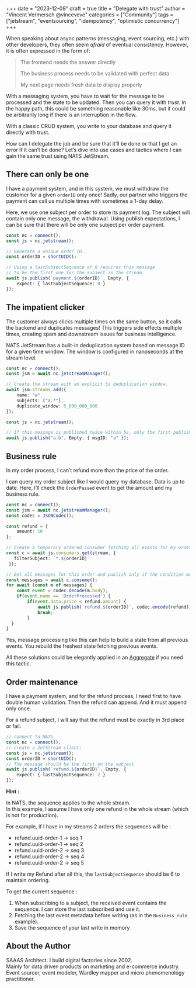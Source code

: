 +++
date = "2023-12-09"
draft = true
title = "Delegate with trust"
author = "Vincent Vermersch @vinceveve"
categories = ["Community"]
tags = ["jetstream", "eventsourcing", "idempotency", "optimistic concurrency"]
+++

When speaking about async patterns (messaging, event sourcing, etc.) with other developers, they often seem *afraid* of eventual consistency. However, it is often expressed in the form of:

> The frontend needs the answer directly
>
> The business process needs to be validated with perfect data
>
> My next page needs fresh data to display properly

With a messaging system, you have to wait for the message to be processed and the state to be updated. Then you can query it with *trust*. In the happy path, this could be something reasonable like 30ms, but it could be arbitrarily long if there is an interruption in the flow.

With a classic CRUD system, you write to your database and query it directly with trust.

How can I delegate the job and be sure that it’ll be done or that I get an error if it can’t be done?
Let’s dive into use cases and tactics where I can gain the same trust using NATS JetStream.

## There can only be one
I have a payment system, and in this system, we must withdraw the customer for a given `orderID` only once!
Sadly, our partner who triggers the payment can call us multiple times with sometimes a 1-day delay.

Here, we use one subject per order to store its payment log.
The subject will contain only one message, the withdrawal.
Using publish expectations, I can be sure that there will be only one subject per order payment.

```typescript
const nc = connect();
const js = nc.jetstream();

// Generate a unique order ID.
const orderID = shortUID();

// Using a lastSubjectSequence of 0 requires this message
// to be the first one for the subject in the stream.
await js.publish(`payment.${orderID}`, Empty, {
	expect: { lastSubjectSequence: 0 }
});
```

## The impatient clicker
The customer always clicks multiple times on the same button, so it calls the backend and duplicates messages!
This triggers side effects multiple times, creating spam and downstream issues for business intelligence.

NATS JetStream has a built-in deduplication system based on message ID for a given time window. The window is configured in nanoseconds at the stream level.

```typescript
const nc = connect();
const jsm = await nc.jetstreamManager();

// Create the stream with an explicit 5s deduplication window.
await jsm.streams.add({
	name: "a",
	subjects: ["a.*"],
	duplicate_window: 5_000_000_000
});

const js = nc.jetstream();

// If this message is published twice within 5s, only the first published will be stored.
await js.publish("a.b", Empty, { msgID: "a" });
```

## Business rule
In my order process, I can’t refund more than the price of the order.

I can query my order subject like I would query my database. Data is up to date.
Here, I’ll check the `OrderPassed` event to get the amount and my business rule.

```typescript
const nc = connect();
const jsm = await nc.jetstreamManager();
const codec = JSONCodec();

const refund = {
	amount: 10
};

// Create a temporary ordered consumer fetching all events for my order ID.
const c = await js.consumers.get(stream, {
   filterSubject: `*.${orderID}`
 });

// Get all messages for this order and publish only if the condition matches.
const messages = await c.consume();
for await (const m of messages) {
	const event = codec.decode(m.body);
	if(event.name == 'OrderProcessed') {
		if(event.data.price < refund.amount) {
			await js.publish(`refund.${orderID}`, codec.encode(refund));
			break;
		}
  }
}
```
Yes, message processing like this can help to build a state from all previous events. You rebuild the freshest state fetching previous events.

All these solutions could be elegantly applied in an [Aggregate](https://domaincentric.net/blog/event-sourcing-aggregates-vs-projections) if you need this tactic.

## Order maintenance
I have a payment system, and for the refund process, I need first to have double human validation. Then the refund can append. And it must append only once.

For a refund subject, I will say that the refund must be exactly in 3rd place or fail.

```typescript
// connect to NATS
const nc = connect();
// create a JetStream client:
const js = nc.jetstream();
const orderID = shortUID();
// The message should be the first on the subject
await js.publish(`refund.${orderID}`, Empty, {
	expect: { lastSubjectSequence: 2 }
});
```
**Hint :**

In NATS, the sequence applies to the whole stream.  
In this example, I assume I have only one refund in the whole stream (which is not for production).

For example, if I have in my streams 2 orders the sequences will be :
- refund.uuid-order-1 -> seq 1
- refund.uuid-order-1 -> seq 2
- refund.uuid-order-2 -> seq 3
- refund.uuid-order-2 -> seq 4
- refund.uuid-order-2 -> seq 5

If I write my Refund after all this, the `lastSubjectSequence` should be 6 to maintain ordering.

To get the current sequence :
1. When subscribing to a subject, the received event contains the sequence. I can store the last subscribed and use it.
2. Fetching the last event metadata before writing (as in the `Business rule` example).
3. Save the sequence of your last write in memory

## About the Author
SAAAS Architect. I build digital factories since 2002.  
Mainly for data driven products on marketing and e-commerce industry.
Event sourcer, event modeler, Wardley mapper and micro phenomenology practitioner.
